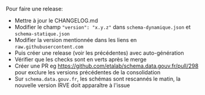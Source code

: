 Pour faire une release:
- Mettre à jour le CHANGELOG.md
- Modifier le champ `"version": "x.y.z"` dans `schema-dynamique.json` et `schema-statique.json`
- Modifier la version mentionnée dans les liens en `raw.githubusercontent.com` 
- Puis créer une release (voir les précédentes) avec auto-génération
- Vérifier que les checks sont en verts après le merge
- Créer une PR eg https://github.com/etalab/schema.data.gouv.fr/pull/298 pour exclure les versions précédentes de la consolidation
- Sur `schema.data.gouv.fr`, les schémas sont rescannés le matin, la nouvelle version IRVE doit apparaître à l'issue